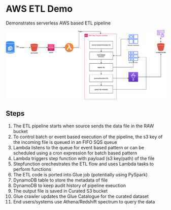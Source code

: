 # AWS ETL Demo

Demonstrates serverless AWS based ETL pipeline

![dependency map](docs/ingestion_framework.png)

## Steps

1. The ETL pipeline starts when source sends the data file in the RAW bucket
2. To control batch or event based execution of the pipeline, the s3 key of the incoming file is queued in an FIFO SQS queue
3. Lambda listens to the queue for event based pattern or can be scheduled using a cron expression for batch based pattern
4. Lambda triggers step function with payload (s3 key/path) of the file
5. Stepfunction orechestrates the ETL flow and uses Lambda tasks to perform functions
6. The ETL code is ported into Glue job (potentially using PySpark)
7. DynamoDB table to store the metadata of file
8. DynamoDB to keep audit history of pipeline exeuction
9. The output file is saved in Curated S3 bucket
10. Glue crawler updates the Glue Catalogue for the curated dataset
11. End users/systems use Athena/Redshift spectrum to query the data
